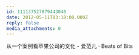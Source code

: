 ```yaml
---
id: 111137527879443040
date: 2012-05-11T03:18:00.000Z
reply: false
media_attachments: 0
---
```


从一个案例看苹果公司的文化 - 爱范儿 · Beats of Bits ​​​​

